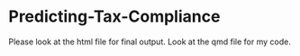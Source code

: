 # Predicting-Tax-Compliance
Please look at the html file for final output. Look at the qmd file for my code.

